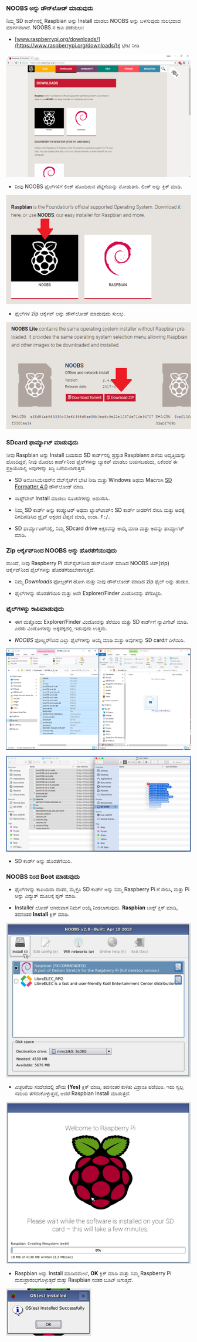 ### NOOBS ಅನ್ನು ಡೌನ್‌ಲೋಡ್ ಮಾಡುವುದು

ನಿಮ್ಮ SD ಕಾರ್ಡ್‌ನಲ್ಲಿ Raspbian ಅನ್ನು Install ಮಾಡಲು NOOBS ಅನ್ನು ಬಳಸುವುದು ಸುಲಭವಾದ ಮಾರ್ಗವಾಗಿದೆ. NOOBS ನ ಕಾಪಿ ಪಡೆಯಲು:

+ [www.raspberrypi.org/downloads/](https://www.raspberrypi.org/downloads/)ಕ್ಕೆ ಭೇಟಿ ನೀಡಿ

![ಡೌನ್‌ಲೋಡ್‌ಗಳ ಪುಟ](images/downloads-page.png)

+ ನೀವು NOOBS ಫೈಲ್‌ಗಳಿಗೆ ಲಿಂಕ್ ಹೊಂದಿರುವ ಪೆಟ್ಟಿಗೆಯನ್ನು ನೋಡುತೀರಿ. ಲಿಂಕ್ ಅನ್ನು ಕ್ಲಿಕ್ ಮಾಡಿ.

![NOOBS ಕ್ಲಿಕ್ ಮಾಡಿ](images/click-noobs.png)

+ ಫೈಲ್‌ಗಳ zip ಆರ್ಕೈವ್ ಅನ್ನು ಡೌನ್‌ಲೋಡ್ ಮಾಡುವುದು ಸುಲಭ.

![ಜಿಪ್ (zip) ಡೌನ್‌ಲೋಡ್](images/download-zip.png)

### SDcard ಫಾರ್ಮ್ಯಾಟ್ ಮಾಡುವುದು

ನೀವು Raspbian ಅನ್ನು Install ಬಯಸುವ SD ಕಾರ್ಡ್‌ನಲ್ಲಿ ಪ್ರಸ್ತುತ Raspbianನ ಹಳೆಯ ಆವೃತ್ತಿಯನ್ನು ಹೊಂದಿದ್ದರೆ, ನೀವು ಮೊದಲು ಕಾರ್ಡ್‌ನಿಂದ ಫೈಲ್‌ಗಳನ್ನು ಬ್ಯಾಕಪ್ ಮಾಡಲು ಬಯಸಬಹುದು, ಏಕೆಂದರೆ ಈ ಪ್ರಕ್ರಿಯೆಯಲ್ಲಿ ಅವುಗಳನ್ನು ತಿದ್ದಿ ಬರೆಯಲಾಗುತ್ತದೆ.

+ SD ಅಸೋಸಿಯೇಷನ್‌ನ ವೆಬ್‌ಸೈಟ್‌ಗೆ ಭೇಟಿ ನೀಡಿ ಮತ್ತು Windows ಅಥವಾ Macಗಾಗಿ [SD Formatter 4.0](https://www.sdcard.org/downloads/formatter_4/index.html) ಡೌನ್‌ಲೋಡ್ ಮಾಡಿ.

+ ಸಾಫ್ಟ್‌ವೇರ್ Install ಮಾಡಲು ಸೂಚನೆಗಳನ್ನು ಅನುಸರಿಸಿ.

+ ನಿಮ್ಮ SD ಕಾರ್ಡ್ ಅನ್ನು ಕಂಪ್ಯೂಟರ್ ಅಥವಾ ಲ್ಯಾಪ್‌ಟಾಪ್‌ನ SD ಕಾರ್ಡ್ ರೀಡರ್‌ಗೆ ಸೇರಿಸಿ ಮತ್ತು ಅದಕ್ಕೆ ನಿಗದಿಪಡಿಸಿದ ಡ್ರೈವ್ ಅಕ್ಷರದ ಟಿಪ್ಪಣಿ ಮಾಡಿ, ಉದಾ. `F:/`.

+ SD ಫಾರ್ಮ್ಯಾಟರ್‌ನಲ್ಲಿ, ನಿಮ್ಮ SDcard drive ಅಕ್ಷರವನ್ನು ಆಯ್ಕೆ ಮಾಡಿ ಮತ್ತು ಅದನ್ನು ಫಾರ್ಮ್ಯಾಟ್ ಮಾಡಿ.

### Zip ಆರ್ಕೈವ್‌ನಿಂದ NOOBS ಅನ್ನು ಹೊರತೆಗೆಯುವುದು

ಮುಂದೆ, ನೀವು Raspberry Pi ವೆಬ್‌ಸೈಟ್‌ನಿಂದ ಡೌನ್‌ಲೋಡ್ ಮಾಡಿದ NOOBS ಜಿಪ್(zip) ಆರ್ಕೈವ್‌ನಿಂದ ಫೈಲ್‌ಗಳನ್ನು ಹೊರತೆಗೆಯಬೇಕಾಗುತ್ತದೆ.

+ ನಿಮ್ಮ *Downloads* ಫೋಲ್ಡರ್‌ಗೆ ಹೋಗಿ ಮತ್ತು ನೀವು ಡೌನ್‌ಲೋಡ್ ಮಾಡಿದ zip ಫೈಲ್ ಅನ್ನು ಹುಡುಕಿ.

+ ಫೈಲ್‌ಗಳನ್ನು ಹೊರತೆಗೆಯಿರಿ ಮತ್ತು ಅದೇ Explorer/Finder ವಿಂಡೋವನ್ನು ತೆಗೆದಿಟ್ಟಿರಿ.

### ಫೈಲ್‌ಗಳನ್ನು ಕಾಪಿಮಾಡುವುದು

+ ಈಗ ಮತ್ತೊಂದು Explorer/Finder ವಿಂಡೋವನ್ನು ತೆರೆಯಿರಿ ಮತ್ತು SD ಕಾರ್ಡ್‌ಗೆ ನ್ಯಾವಿಗೇಟ್ ಮಾಡಿ. ಎರಡು ವಿಂಡೋಗಳನ್ನು ಅಕ್ಕಪಕ್ಕದಲ್ಲಿ ಇಡುವುದು ಉತ್ತಮ.

+ *NOOBS* ಫೋಲ್ಡರ್‌ನಿಂದ ಎಲ್ಲಾ ಫೈಲ್‌ಗಳನ್ನು ಆಯ್ಕೆ ಮಾಡಿ ಮತ್ತು ಅವುಗಳನ್ನು SD card‌ಗೆ ಎಳೆಯಿರಿ.

![windows ಕಾಪಿ](images/copy3.png)

![macOS ಕಾಪಿ](images/macos_copy.png)

+ SD ಕಾರ್ಡ್ ಅನ್ನು ಹೊರತೆಗೆಯಿರಿ.

### NOOBS ನಿಂದ Boot ಮಾಡುವುದು

+ ಫೈಲ್‌ಗಳನ್ನು ಕಾಪಿಯದಾ ನಂತರ, ಮೈಕ್ರೊ SD ಕಾರ್ಡ್ ಅನ್ನು ನಿಮ್ಮ Raspberry Pi ಗೆ ಸೇರಿಸಿ, ಮತ್ತು Pi ಅನ್ನು ವಿದ್ಯುತ್ ಮೂಲಕ್ಕೆ ಪ್ಲಗ್ ಮಾಡಿ.

+ Installer ಲೋಡ್ ಆಗಿರುವಾಗ ನಿಮಗೆ ಆಯ್ಕೆ ನೀಡಲಾಗುವುದು. **Raspbian** ಬಾಕ್ಸ್ ಕ್ಲಿಕ್ ಮಾಡಿ, ತದನಂತರ **Install** ಕ್ಲಿಕ್ ಮಾಡಿ.

![install](images/install.png)

+ ಎಚ್ಚರಿಕೆಯ ಸಂದೇಶದಲ್ಲಿ ಹೌದು **(Yes)** ಕ್ಲಿಕ್ ಮಾಡಿ, ತದನಂತರ ಕುಳಿತು ವಿಶ್ರಾಂತಿ ಪಡೆಯಿರಿ. ಇದು ಸ್ವಲ್ಪ ಸಮಯ ತೆಗೆದುಕೊಳ್ಳುತ್ತದೆ, ಆದರೆ Raspbian Install ಮಾಡುತ್ತದೆ.

![install ಆಗುತ್ತಿರುವುದು](images/installing.png)

+ Raspbian ಅನ್ನು Install ಮಾಡಿದಮೇಲೆ, **OK** ಕ್ಲಿಕ್ ಮಾಡಿ ಮತ್ತು ನಿಮ್ಮ Raspberry Pi ಮರುಪ್ರಾರಂಭಗೊಳ್ಳುತ್ತದೆ ಮತ್ತು Raspbian ನಂತರ ಬೂಟ್ ಆಗುತ್ತದೆ.

![install ಆಗಿರುವುದು](images/installed.png)